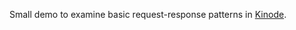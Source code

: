 Small demo to examine basic request-response patterns in [Kinode](https://github.com/kinode-dao/kinode).
